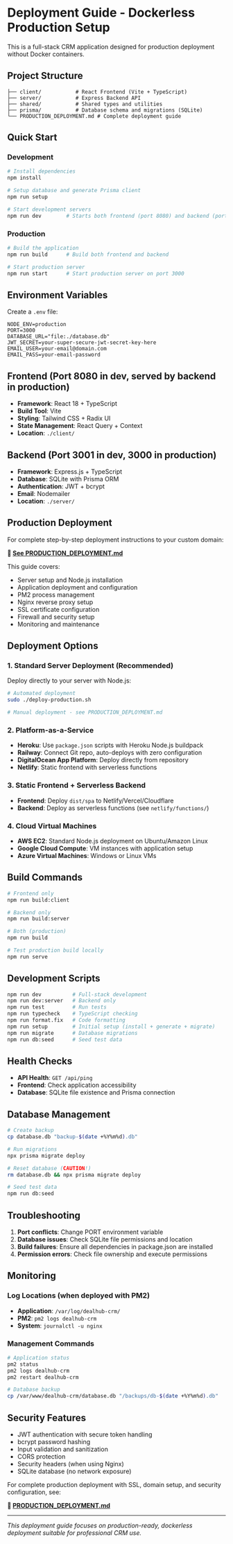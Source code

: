 # Deployment Guide - Dockerless Production Setup

This is a full-stack CRM application designed for production deployment without Docker containers.

## Project Structure

```
├── client/           # React Frontend (Vite + TypeScript)
├── server/           # Express Backend API
├── shared/           # Shared types and utilities
├── prisma/           # Database schema and migrations (SQLite)
└── PRODUCTION_DEPLOYMENT.md # Complete deployment guide
```

## Quick Start

### Development

```bash
# Install dependencies
npm install

# Setup database and generate Prisma client
npm run setup

# Start development servers
npm run dev        # Starts both frontend (port 8080) and backend (port 3001)
```

### Production

```bash
# Build the application
npm run build      # Build both frontend and backend

# Start production server
npm run start      # Start production server on port 3000
```

## Environment Variables

Create a `.env` file:

```env
NODE_ENV=production
PORT=3000
DATABASE_URL="file:./database.db"
JWT_SECRET=your-super-secure-jwt-secret-key-here
EMAIL_USER=your-email@domain.com
EMAIL_PASS=your-email-password
```

## Frontend (Port 8080 in dev, served by backend in production)

- **Framework**: React 18 + TypeScript
- **Build Tool**: Vite
- **Styling**: Tailwind CSS + Radix UI
- **State Management**: React Query + Context
- **Location**: `./client/`

## Backend (Port 3001 in dev, 3000 in production)

- **Framework**: Express.js + TypeScript
- **Database**: SQLite with Prisma ORM
- **Authentication**: JWT + bcrypt
- **Email**: Nodemailer
- **Location**: `./server/`

## Production Deployment

For complete step-by-step deployment instructions to your custom domain:

**📖 [See PRODUCTION_DEPLOYMENT.md](./PRODUCTION_DEPLOYMENT.md)**

This guide covers:

- Server setup and Node.js installation
- Application deployment and configuration
- PM2 process management
- Nginx reverse proxy setup
- SSL certificate configuration
- Firewall and security setup
- Monitoring and maintenance

## Deployment Options

### 1. Standard Server Deployment (Recommended)

Deploy directly to your server with Node.js:

```bash
# Automated deployment
sudo ./deploy-production.sh

# Manual deployment - see PRODUCTION_DEPLOYMENT.md
```

### 2. Platform-as-a-Service

- **Heroku**: Use `package.json` scripts with Heroku Node.js buildpack
- **Railway**: Connect Git repo, auto-deploys with zero configuration
- **DigitalOcean App Platform**: Deploy directly from repository
- **Netlify**: Static frontend with serverless functions

### 3. Static Frontend + Serverless Backend

- **Frontend**: Deploy `dist/spa` to Netlify/Vercel/Cloudflare
- **Backend**: Deploy as serverless functions (see `netlify/functions/`)

### 4. Cloud Virtual Machines

- **AWS EC2**: Standard Node.js deployment on Ubuntu/Amazon Linux
- **Google Cloud Compute**: VM instances with application setup
- **Azure Virtual Machines**: Windows or Linux VMs

## Build Commands

```bash
# Frontend only
npm run build:client

# Backend only
npm run build:server

# Both (production)
npm run build

# Test production build locally
npm run serve
```

## Development Scripts

```bash
npm run dev          # Full-stack development
npm run dev:server   # Backend only
npm run test         # Run tests
npm run typecheck    # TypeScript checking
npm run format.fix   # Code formatting
npm run setup        # Initial setup (install + generate + migrate)
npm run migrate      # Database migrations
npm run db:seed      # Seed test data
```

## Health Checks

- **API Health**: `GET /api/ping`
- **Frontend**: Check application accessibility
- **Database**: SQLite file existence and Prisma connection

## Database Management

```bash
# Create backup
cp database.db "backup-$(date +%Y%m%d).db"

# Run migrations
npx prisma migrate deploy

# Reset database (CAUTION!)
rm database.db && npx prisma migrate deploy

# Seed test data
npm run db:seed
```

## Troubleshooting

1. **Port conflicts**: Change PORT environment variable
2. **Database issues**: Check SQLite file permissions and location
3. **Build failures**: Ensure all dependencies in package.json are installed
4. **Permission errors**: Check file ownership and execute permissions

## Monitoring

### Log Locations (when deployed with PM2)

- **Application**: `/var/log/dealhub-crm/`
- **PM2**: `pm2 logs dealhub-crm`
- **System**: `journalctl -u nginx`

### Management Commands

```bash
# Application status
pm2 status
pm2 logs dealhub-crm
pm2 restart dealhub-crm

# Database backup
cp /var/www/dealhub-crm/database.db "/backups/db-$(date +%Y%m%d).db"
```

## Security Features

- JWT authentication with secure token handling
- bcrypt password hashing
- Input validation and sanitization
- CORS protection
- Security headers (when using Nginx)
- SQLite database (no network exposure)

For complete production deployment with SSL, domain setup, and security configuration, see:

**📖 [PRODUCTION_DEPLOYMENT.md](./PRODUCTION_DEPLOYMENT.md)**

---

_This deployment guide focuses on production-ready, dockerless deployment suitable for professional CRM use._
